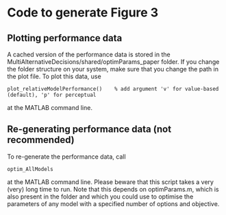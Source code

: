 # Code to generate Figure 3

## Plotting performance data

A cached version of the performance data is stored in the MultiAlternativeDecisions/shared/optimParams_paper folder. If you change the folder structure on your system, make sure that you change the path in the plot file. To plot this data, use
```
plot_relativeModelPerformance()    % add argument 'v' for value-based (default), 'p' for perceptual
```
at the MATLAB command line. 

## Re-generating performance data (not recommended)

To re-generate the performance data, call
```
optim_AllModels
```
at the MATLAB command line. Please beware that this script takes a very (very) long time to run. Note that this depends on optimParams.m, which is also present in the folder and which you could use to optimise the parameters of any model with a specified number of options and objective.
